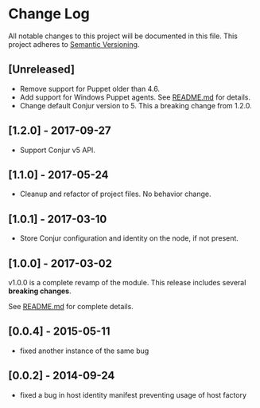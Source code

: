 # Change Log
All notable changes to this project will be documented in this file.
This project adheres to [Semantic Versioning](http://semver.org/).

## [Unreleased]
- Remove support for Puppet older than 4.6.
- Add support for Windows Puppet agents. See [README.md](README.md#windows) for details.
- Change default Conjur version to 5. This a breaking change from 1.2.0.

## [1.2.0] - 2017-09-27
- Support Conjur v5 API.

## [1.1.0] - 2017-05-24
- Cleanup and refactor of project files. No behavior change.

## [1.0.1] - 2017-03-10
- Store Conjur configuration and identity on the node, if not present.

## [1.0.0] - 2017-03-02

v1.0.0 is a complete revamp of the module.
This release includes several **breaking changes**.

See [README.md](README.md) for complete details.

## [0.0.4] - 2015-05-11
- fixed another instance of the same bug

## [0.0.2] - 2014-09-24
- fixed a bug in host identity manifest preventing usage of host factory

